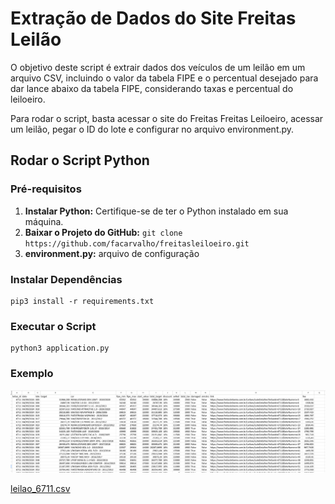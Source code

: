 # Extração de Dados do Site Freitas Leilão

O objetivo deste script é extrair dados dos veículos de um leilão em um arquivo CSV, incluindo o valor da tabela FIPE e o percentual desejado para dar lance abaixo da tabela FIPE, considerando taxas e percentual do leiloeiro.

Para rodar o script, basta acessar o site do Freitas Freitas Leiloeiro, acessar um leilão, pegar o ID do lote e configurar no arquivo environment.py.

## Rodar o Script Python
### Pré-requisitos
1. **Instalar Python:** Certifique-se de ter o Python instalado em sua máquina.
1. **Baixar o Projeto do GitHub:** `git clone https://github.com/facarvalho/freitasleiloeiro.git`
1. **environment.py:** arquivo de configuração

### Instalar Dependências
```
pip3 install -r requirements.txt
```

### Executar o Script
```
python3 application.py
```

### Exemplo


![Screenshot 2024-09-03 20.48.43.png](demo.png)

[leilao_6711.csv](leilao_6711.csv)
